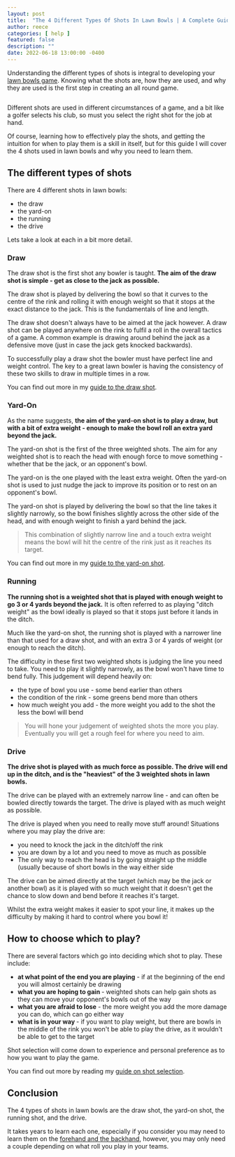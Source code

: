 ```yaml
---
layout: post
title:  "The 4 Different Types Of Shots In Lawn Bowls | A Complete Guide"
author: reece
categories: [ help ]
featured: false
description: ""
date: 2022-06-18 13:00:00 -0400
---
```

    

<!-- wp:paragraph -->
<p xmlns="http://www.w3.org/1999/xhtml">Understanding the different types of shots is integral to developing your <a href="https://www.jackhighbowls.com/help/lawn-bowls-rules/" data-type="post" data-id="304">lawn bowls game</a>. Knowing what the shots are, how they are used, and why they are used is the first step in creating an all round game.</p>
<!-- /wp:paragraph -->

<!-- wp:image {"id":1225,"sizeSlug":"full","linkDestination":"none"} -->
<figure class="wp-block-image size-full"><img src="/img/posts/The-4-Different-Types-Of-Shots-In-Lawn-Bowls.jpg" alt="" class="wp-image-1225"/></figure>
<!-- /wp:image -->

<!-- wp:paragraph -->
<p>Different shots are used in different circumstances of a game, and a bit like a golfer selects his club, so must you select the right shot for the job at hand.</p>
<!-- /wp:paragraph -->

<!-- wp:paragraph -->
<p>Of course, learning how to effectively play the shots, and getting the intuition for when to play them is a skill in itself, but for this guide I will cover the 4 shots used in lawn bowls and why you need to learn them.</p>
<!-- /wp:paragraph -->

<!-- wp:heading -->
<h2>The different types of shots</h2>
<!-- /wp:heading -->

<!-- wp:paragraph -->
<p>There are 4 different shots in lawn bowls:</p>
<!-- /wp:paragraph -->

<!-- wp:list -->
<ul><!-- wp:list-item -->
<li>the draw</li>
<!-- /wp:list-item -->

<!-- wp:list-item -->
<li>the yard-on</li>
<!-- /wp:list-item -->

<!-- wp:list-item -->
<li>the running </li>
<!-- /wp:list-item -->

<!-- wp:list-item -->
<li>the drive</li>
<!-- /wp:list-item --></ul>
<!-- /wp:list -->

<!-- wp:paragraph -->
<p>Lets take a look at each in a bit more detail.</p>
<!-- /wp:paragraph -->

<!-- wp:heading {"level":3} -->
<h3>Draw</h3>
<!-- /wp:heading -->

<!-- wp:paragraph -->
<p>The draw shot is the first shot any bowler is taught. <strong>The aim of the draw shot is simple - get as close to the jack as possible.</strong></p>
<!-- /wp:paragraph -->

<!-- wp:paragraph -->
<p>The draw shot is played by delivering the bowl so that it curves to the centre of the rink and rolling it with enough weight so that it stops at the exact distance to the jack. This is the fundamentals of line and length.</p>
<!-- /wp:paragraph -->

<!-- wp:paragraph -->
<p>The draw shot doesn't always have to be aimed at the jack however. A draw shot can be played anywhere on the rink to fulfil a roll in the overall tactics of a game. A common example is drawing around behind the jack as a defensive move (just in case the jack gets knocked backwards).</p>
<!-- /wp:paragraph -->

<!-- wp:paragraph -->
<p>To successfully play a draw shot the bowler must have perfect line and weight control. The key to a great lawn bowler is having the consistency of these two skills to draw in multiple times in a row.</p>
<!-- /wp:paragraph -->

<!-- wp:paragraph -->
<p>You can find out more in my <a href="https://www.jackhighbowls.com/help/the-draw-shot-in-lawn-bowls/" data-type="post" data-id="1170">guide to the draw shot</a>.</p>
<!-- /wp:paragraph -->

<!-- wp:heading {"level":3} -->
<h3>Yard-On</h3>
<!-- /wp:heading -->

<!-- wp:paragraph -->
<p>As the name suggests, <strong>the aim of the yard-on shot is to play a draw, but with a bit of extra weight - enough to make the bowl roll an extra yard beyond the jack.</strong></p>
<!-- /wp:paragraph -->

<!-- wp:paragraph -->
<p>The yard-on shot is the first of the three weighted shots. The aim for any weighted shot is to reach the head with enough force to move something - whether that be the jack, or an opponent's bowl.</p>
<!-- /wp:paragraph -->

<!-- wp:paragraph -->
<p>The yard-on is the one played with the least extra weight. Often the yard-on shot is used to just nudge the jack to improve its position or to rest on an opponent's bowl.</p>
<!-- /wp:paragraph -->

<!-- wp:paragraph -->
<p>The yard-on shot is played by delivering the bowl so that the line takes it slightly narrowly, so the bowl finishes slightly across the other side of the head, and with enough weight to finish a yard behind the jack.</p>
<!-- /wp:paragraph -->

<!-- wp:quote -->
<blockquote class="wp-block-quote"><!-- wp:paragraph -->
<p>This combination of slightly narrow line and a touch extra weight means the bowl will hit the centre of the rink just as it reaches its target. </p>
<!-- /wp:paragraph --></blockquote>
<!-- /wp:quote -->

<!-- wp:paragraph -->
<p>You can find out more in my <a href="https://www.jackhighbowls.com/help/how-to-play-the-yard-on-shot-in-bowls/" data-type="post">guide to the yard-on shot</a>.</p>
<!-- /wp:paragraph -->

<!-- wp:heading {"level":3} -->
<h3>Running</h3>
<!-- /wp:heading -->

<!-- wp:paragraph -->
<p><strong>The running shot is a weighted shot that is played with enough weight to go 3 or 4 yards beyond the jack.</strong> It is often referred to as playing "ditch weight" as the bowl ideally is played so that it stops just before it lands in the ditch.</p>
<!-- /wp:paragraph -->

<!-- wp:paragraph -->
<p>Much like the yard-on shot, the running shot is played with a narrower line than that used for a draw shot, and with an extra 3 or 4 yards of weight (or enough to reach the ditch).</p>
<!-- /wp:paragraph -->

<!-- wp:paragraph -->
<p>The difficulty in these first two weighted shots is judging the line you need to take. You need to play it slightly narrowly, as the bowl won't have time to bend fully. This judgement will depend heavily on:</p>
<!-- /wp:paragraph -->

<!-- wp:list -->
<ul><!-- wp:list-item -->
<li>the type of bowl you use - some bend earlier than others</li>
<!-- /wp:list-item -->

<!-- wp:list-item -->
<li>the condition of the rink - some greens bend more than others</li>
<!-- /wp:list-item -->

<!-- wp:list-item -->
<li>how much weight you add - the more weight you add to the shot the less the bowl will bend</li>
<!-- /wp:list-item --></ul>
<!-- /wp:list -->

<!-- wp:quote -->
<blockquote class="wp-block-quote"><!-- wp:paragraph -->
<p>You will hone your judgement of weighted shots the more you play. Eventually you will get a rough feel for where you need to aim.</p>
<!-- /wp:paragraph --></blockquote>
<!-- /wp:quote -->

<!-- wp:heading {"level":3} -->
<h3>Drive</h3>
<!-- /wp:heading -->

<!-- wp:paragraph -->
<p><strong>The drive shot is played with as much force as possible. The drive will end up in the ditch, and is the "heaviest" of the 3 weighted shots in lawn bowls.</strong></p>
<!-- /wp:paragraph -->

<!-- wp:paragraph -->
<p>The drive can be played with an extremely narrow line - and can often be bowled directly towards the target. The drive is played with as much weight as possible.</p>
<!-- /wp:paragraph -->

<!-- wp:paragraph -->
<p>The drive is played when you need to really move stuff around! Situations where you may play the drive are:</p>
<!-- /wp:paragraph -->

<!-- wp:list -->
<ul><!-- wp:list-item -->
<li>you need to knock the jack in the ditch/off the rink</li>
<!-- /wp:list-item -->

<!-- wp:list-item -->
<li>you are down by a lot and you need to move as much as possible</li>
<!-- /wp:list-item -->

<!-- wp:list-item -->
<li>The only way to reach the head is by going straight up the middle (usually because of short bowls in the way either side</li>
<!-- /wp:list-item --></ul>
<!-- /wp:list -->

<!-- wp:paragraph -->
<p>The drive can be aimed directly at the target (which may be the jack or another bowl) as it is played with so much weight that it doesn't get the chance to slow down and bend before it reaches it's target.</p>
<!-- /wp:paragraph -->

<!-- wp:paragraph -->
<p>Whilst the extra weight makes it easier to spot your line, it makes up the difficulty by making it hard to control where you bowl it!</p>
<!-- /wp:paragraph -->

<!-- wp:heading -->
<h2>How to choose which to play?</h2>
<!-- /wp:heading -->

<!-- wp:paragraph -->
<p>There are several factors which go into deciding which shot to play. These include:</p>
<!-- /wp:paragraph -->

<!-- wp:list -->
<ul><!-- wp:list-item -->
<li><strong>at what point of the end you are playing</strong> - if at the beginning of the end you will almost certainly be drawing</li>
<!-- /wp:list-item -->

<!-- wp:list-item -->
<li><strong>what you are hoping to gain </strong>- weighted shots can help gain shots as they can move your opponent's bowls out of the way</li>
<!-- /wp:list-item -->

<!-- wp:list-item -->
<li><strong>what you are afraid to lose</strong> - the more weight you add the more damage you can do, which can go either way</li>
<!-- /wp:list-item -->

<!-- wp:list-item -->
<li><strong>what is in your way </strong>- if you want to play weight, but there are bowls in the middle of the rink you won't be able to play the drive, as it wouldn't be able to get to the target</li>
<!-- /wp:list-item --></ul>
<!-- /wp:list -->

<!-- wp:paragraph -->
<p>Shot selection will come down to experience and personal preference as to how you want to play the game.</p>
<!-- /wp:paragraph -->

<!-- wp:paragraph -->
<p>You can find out more by reading my <a href="https://www.jackhighbowls.com/help/the-ultimate-guide-to-building-the-head-in-lawn-bowls/" data-type="post" data-id="699">guide on shot selection</a>.</p>
<!-- /wp:paragraph -->

<!-- wp:heading -->
<h2>Conclusion</h2>
<!-- /wp:heading -->

<!-- wp:paragraph -->
<p>The 4 types of shots in lawn bowls are the draw shot, the yard-on shot, the running shot, and the drive.</p>
<!-- /wp:paragraph -->

<!-- wp:paragraph -->
<p>It takes years to learn each one, especially if you consider you may need to learn them on the <a href="https://www.jackhighbowls.com/help/lawn-bowls-forehand-or-backhand/" data-type="post" data-id="1156">forehand and the backhand</a>, however, you may only need a couple depending on what roll you play in your teams.</p>
<!-- /wp:paragraph -->
    